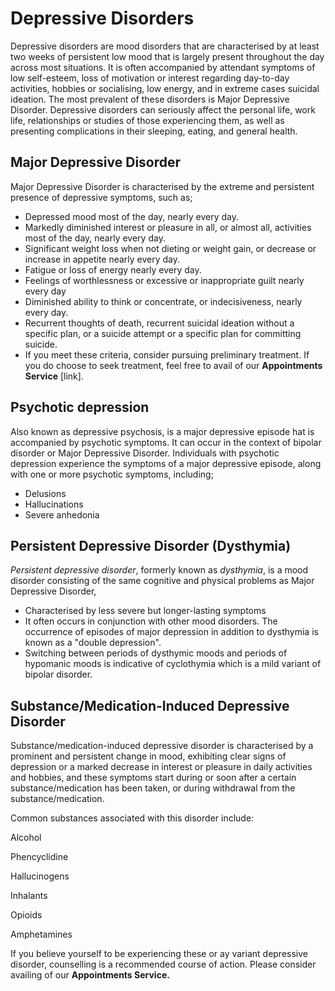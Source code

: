 # Depressive Disorders

Depressive disorders are mood disorders that are characterised by at least two weeks of persistent low mood that is largely present throughout the day across most situations. It is often accompanied by attendant symptoms of low self-esteem, loss of motivation or interest regarding day-to-day activities, hobbies or socialising, low energy, and in extreme cases suicidal ideation. The most prevalent of these disorders is Major Depressive Disorder. Depressive disorders can seriously affect the personal life, work life, relationships or studies of those experiencing them, as well as presenting complications in their sleeping, eating, and general health.

## Major Depressive Disorder

Major Depressive Disorder is  characterised by the extreme and persistent presence of depressive symptoms, such as;

- Depressed mood most of the day, nearly every day.
- Markedly diminished interest or pleasure in all, or almost all, activities most of the day, nearly every day.
- Significant weight loss when not dieting or weight gain, or decrease or increase in appetite nearly every day.
- Fatigue or loss of energy nearly every day.
- Feelings of worthlessness or excessive or inappropriate guilt nearly every day
-  Diminished ability to think or concentrate, or indecisiveness, nearly every day.
- Recurrent thoughts of death, recurrent suicidal ideation without a specific plan, or a suicide attempt or a specific plan for committing suicide.
- If you meet these criteria, consider pursuing preliminary treatment. If you do choose to seek treatment, feel free to avail of our **Appointments Service** [link].

## Psychotic depression

Also known as depressive psychosis, is a major depressive episode hat is accompanied by psychotic symptoms. It can occur in the context of bipolar disorder or Major Depressive Disorder. Individuals with psychotic depression experience the symptoms of a major depressive episode, along with one or more psychotic symptoms, including;

- Delusions
- Hallucinations
- Severe anhedonia

## Persistent Depressive Disorder (Dysthymia)

_Persistent depressive disorder_, formerly known as _dysthymia_, is a mood disorder consisting of the same cognitive and physical problems as Major Depressive Disorder,

- Characterised by less severe but longer-lasting symptoms
- It often occurs in conjunction with other mood disorders. The occurrence of episodes of major depression in addition to dysthymia is known as a "double depression".
- Switching between periods of dysthymic moods and periods of hypomanic moods is indicative of cyclothymia which is a mild variant of bipolar disorder.

## Substance/Medication-Induced Depressive Disorder

Substance/medication-induced depressive disorder is characterised by a prominent and persistent change in mood, exhibiting clear signs of depression or a marked decrease in interest or pleasure in daily activities and hobbies, and these symptoms start during or soon after a certain substance/medication has been taken, or during withdrawal from the substance/medication.

Common substances associated with this disorder include:

Alcohol

Phencyclidine

Hallucinogens

Inhalants

 Opioids

Amphetamines

If you believe yourself to be experiencing these or ay variant depressive disorder, counselling is a recommended course of action. Please consider availing of our **Appointments Service.**